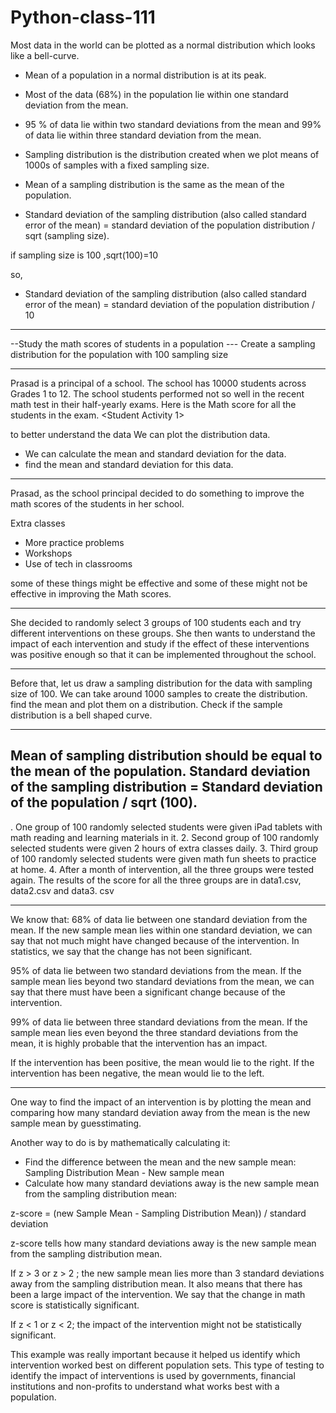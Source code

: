 # Python-class-111


 Most data in the world can be plotted as a normal distribution which looks like a bell-curve.
- Mean of a population in a normal distribution is at its peak.
- Most of the data (68%) in the population lie within one standard deviation from the mean.
- 95 % of data lie within two standard deviations from the mean and 99% of data lie within three standard deviation from the mean.



- Sampling distribution is the distribution created when we plot means of 1000s of samples with a fixed sampling size.


- Mean of a sampling distribution is the same as the mean of the population.

- Standard deviation of the sampling distribution (also called standard error of the mean) 
= standard deviation of the population distribution / sqrt (sampling size).


if sampling size is 100 ,sqrt(100)=10

so,
- Standard deviation of the sampling distribution (also called standard error of the mean) 
= standard deviation of the population distribution / 10
****************************************************************************************************
--Study the math scores of students in a population
--- Create a sampling distribution for the population with 100 sampling size
*******************************************
Prasad is a principal of a school. The school has 10000 students across Grades 1 to 12.
The school students performed not so well in the recent math test in their half-yearly exams.
Here is the Math score for all the students in the exam.
<Student Activity 1>

to better understand the data
We can plot the distribution data.
- We can calculate the mean and standard deviation for the data.
- find the mean and standard deviation for this data.

*******************************
Prasad, as the school principal decided to do something to improve the math scores of the students in her school.

Extra classes
- More practice problems
- Workshops
- Use of tech in classrooms

some of these things might be effective and some of these might not be effective in improving the Math scores.
**********************************

She decided to randomly select 3 groups of 100 students each and try different interventions on these groups. She then wants to understand the
impact of each intervention and study if the effect of these interventions was positive enough so that it can be implemented throughout the school.

*******************************
Before that, let us draw a sampling distribution for the data with sampling size of 100. We can take around 1000 samples to create the distribution.
find the mean and plot them on a distribution.
Check if the sample distribution is a bell shaped curve.
*****************************
Mean of sampling distribution should be equal to the mean of the population.
Standard deviation of the sampling distribution = Standard deviation of the population / sqrt (100).
------------------------------
. One group of 100 randomly selected students were given iPad tablets with math reading and learning materials in it.
2. Second group of 100 randomly selected students were given 2 hours of extra classes daily.
3. Third group of 100 randomly selected students were given math fun sheets to practice at home.
4. 
After a month of intervention, all the three groups were tested again.
The results of the score for all the three groups are in data1.csv, data2.csv and data3. csv
*********************************
We know that:
68% of data lie between one standard deviation from the mean.
If the new sample mean lies within one standard deviation, we can say that not much might have changed because of the intervention. In statistics, we say that the change has not been significant.

95% of data lie between two standard deviations from the mean.
If the sample mean lies beyond two standard deviations from the mean, we can say that there must have been a significant change because of the intervention.


99% of data lie between three standard deviations from the mean.
If the sample mean lies even beyond the three standard deviations from the mean, it is highly probable that the intervention has an impact.

If the intervention has been positive, the mean would lie to the right.
If the intervention has been negative, the mean would lie to the left.


*************************************
One way to find the impact of an intervention is by plotting the mean and comparing how many standard deviation away from the mean is the new sample mean by guesstimating.

Another way to do is by mathematically calculating it:
- Find the difference between the mean and the new sample mean: Sampling Distribution Mean - New sample mean
- Calculate how many standard deviations away is the new sample mean from the sampling distribution mean:

z-score = (new Sample Mean - Sampling Distribution Mean)) / standard deviation


z-score tells how many standard deviations away is the new sample mean from the sampling distribution mean.

If z > 3 or z > 2 ; the new sample mean lies more than 3 standard deviations away from the sampling distribution mean. It also means that there has been a large impact of the intervention.
We say that the change in math score is statistically significant.


If z < 1 or z < 2; the impact of the intervention might not be statistically significant.


This example was really important because it helped us identify which intervention worked best on different population sets.
This type of testing to identify the impact of interventions is used by governments, financial institutions and non-profits to understand what works best with a population.
